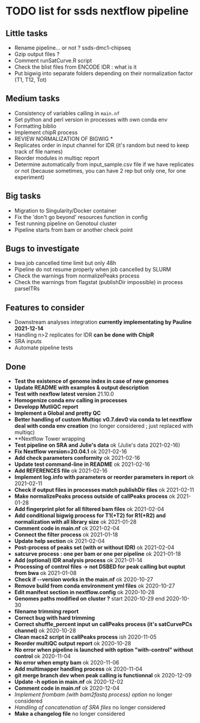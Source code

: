 # TODO list for ssds nextflow pipeline
## Little tasks
* Rename pipeline... or not ? ssds-dmc1-chipseq
* Gzip output files ?
* Comment runSatCurve.R script
* Check the blist files from ENCODE IDR : what is it
* Put bigwig into separate folders depending on their normalization factor (T1, T12, Tot)

## Medium tasks
* Consistency of variables calling in ``main.nf``
* Set python and perl version in processes with own conda env
* Formatting biblio 
* Implement chipR process
* REVIEW NORMALIZATION OF BIGWIG *
* Replicates order in input channel for IDR (it's random but need to keep track of file names)
* Reorder modules in multiqc report
* Determine automatically from input_sample.csv file if we have replicates or not (because sometimes, you can have 2 rep but only one, for one experiment)

## Big tasks
* Migration to Singularity/Docker container
* Fix the 'don't go beyond' resources function in config
* Test running pipeline on Genotoul cluster
* Pipeline starts from bam or another check point

## Bugs to investigate
* bwa job cancelled time limit but only 48h
* Pipeline do not resume properly when job cancelled by SLURM
* Check the warnings from normalizePeaks process
* Check the warnings from flagstat (publishDir impossible) in process parseITRs

## Features to consider
* Downstream analyses integration **currently implementating by Pauline 2021-12-14**
* Handling n>2 replicates for IDR **can be done with ChipR**
* SRA inputs
* Automate pipeline tests

## Done
* **Test the existence of genome index in case of new genomes**
* **Update README with examples & output description**
* **Test with nexflow latest version** 21.10.0
* **Homogenize conda env calling in processes**
* **Developp MutliQC report**
* **Implement a Global and pretty QC**
* **Better handling of custom Multiqc v0.7.dev0 via conda to let nextflow deal with conda env creation** (no longer considered ; just replaced with multiqc)
* **Nextflow Tower wrapping
* **Test pipeline on SRA and Julie's data** ok (Julie's data 2021-02-16)
* **Fix Nextflow version=20.04.1** ok 2021-02-16
* **Add check parameters conformity** ok 2021-02-16
* **Update test command-line in README** ok 2021-02-16
* **Add REFERENCES file** ok 2021-02-16
* **Implement log.info with parameters or reorder parameters in report** ok 2021-02-11
* **Check if output files in processes match publishDir files** ok 2021-02-11
* **Make normalizePeaks process outside of callPeaks process** ok 2021-01-28
* **Add fingerprint plot for all filtered bam files** ok 2021-02-04
* **Add conditional bigwig process for T1(+T2) for R1(+R2) and normalization with all library size** ok 2021-01-28
* **Comment code in main.nf** ok 2021-02-04
* **Connect the filter process** ok 2021-01-18
* **Update help section** ok 2021-02-04
* **Post-process of peaks set (with or without IDR)** ok 2021-02-04
* **satcurve process : one per bam or one per pipeline** ok 2021-01-18
* **Add (optional) IDR analysis process** ok 2021-01-14
* **Processing of control files -> not DSBED for peak calling but ouptut from bwa** ok 2021-01-08
* **Check if --version works in the main.nf** ok 2020-10-27
* **Remove build from conda environment yml files** ok 2020-10-27
* **Edit manifest section in nextflow.config** ok 2020-10-28
* **Genomes paths modified on cluster ?** start 2020-10-29 end 2020-10-30
* **filename trimming report** 
* **Correct bug with hard trimming**
* **Correct shuffle_percent input un callPeaks process (it's satCurvePCs channel)** ok 2020-10-28
* **Clean macs2 script in callPeaks process** ish 2020-11-05
* **Reorder multiQC output report** ok 2020-10-28
* **No error when pipeline is launched with option "with-control" without control** ok 2020-11-04
* **No error when empty bam** ok 2020-11-06 
* **Add multimapper handling process** ok 2020-11-04
* **git merge branch dev when peak calling is functionnal** ok 2020-12-09
* **Update  -h option in main.nf** ok 2020-12-02
* **Comment code in main.nf** ok 2020-12-04
* *Implement frombam (with bam2fastq process) option* no longer considered
* *Handling of concatenation of SRA files* no longer considered
* **Make a changelog file** no longer considered


